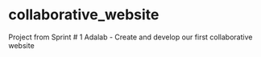 # collaborative_website
Project from Sprint # 1 Adalab - Create and develop our first collaborative website
